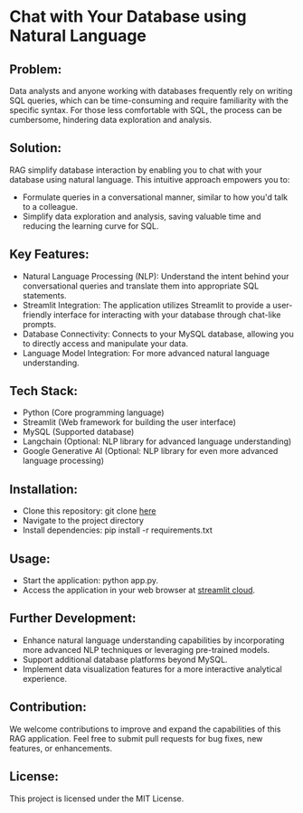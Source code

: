 # Chat with Your Database using Natural Language

## Problem:
Data analysts and anyone working with databases frequently rely on writing SQL queries, which can be time-consuming and require familiarity with the specific syntax.
For those less comfortable with SQL, the process can be cumbersome, hindering data exploration and analysis.

## Solution:
RAG simplify database interaction by enabling you to chat with your database using natural language. This intuitive approach empowers you to:
- Formulate queries in a conversational manner, similar to how you'd talk to a colleague.
- Simplify data exploration and analysis, saving valuable time and reducing the learning curve for SQL.

## Key Features:
- Natural Language Processing (NLP): Understand the intent behind your conversational queries and translate them into appropriate SQL statements.
- Streamlit Integration: The application utilizes Streamlit to provide a user-friendly interface for interacting with your database through chat-like prompts.
- Database Connectivity: Connects to your MySQL database, allowing you to directly access and manipulate your data.
- Language Model Integration: For more advanced natural language understanding.

## Tech Stack:
- Python (Core programming language)
- Streamlit (Web framework for building the user interface)
- MySQL (Supported database)
- Langchain (Optional: NLP library for advanced language understanding)
- Google Generative AI (Optional: NLP library for even more advanced language processing)

## Installation:
- Clone this repository: git clone [here](https://github.com/sanji77th/sql-natural-language-query-RAG-app)
- Navigate to the project directory 
- Install dependencies: pip install -r requirements.txt 

## Usage:
- Start the application: python app.py.
- Access the application in your web browser at [streamlit cloud](https://sql-natural-language-query-rag-app.streamlit.app/).

## Further Development:
- Enhance natural language understanding capabilities by incorporating more advanced NLP techniques or leveraging pre-trained models.
- Support additional database platforms beyond MySQL.
- Implement data visualization features for a more interactive analytical experience.

## Contribution:
We welcome contributions to improve and expand the capabilities of this RAG application. Feel free to submit pull requests for bug fixes, new features, or enhancements.

## License:
This project is licensed under the MIT License.
